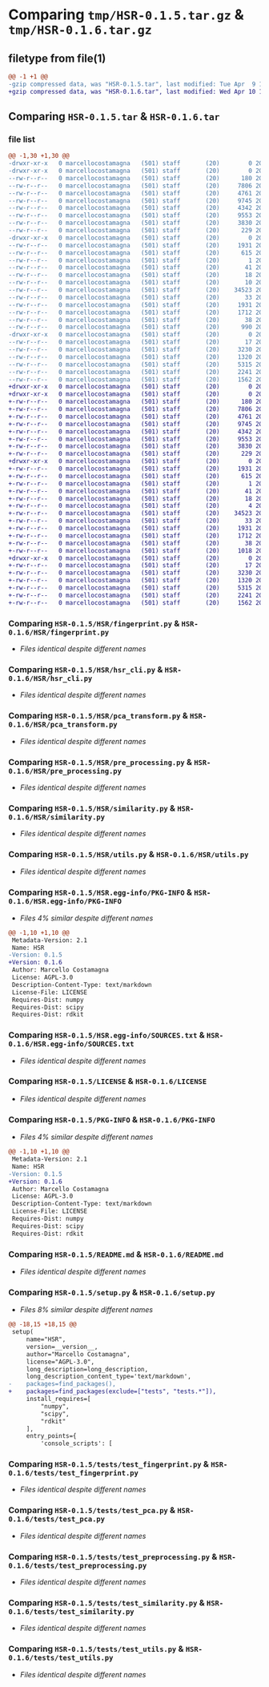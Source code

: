 # Comparing `tmp/HSR-0.1.5.tar.gz` & `tmp/HSR-0.1.6.tar.gz`

## filetype from file(1)

```diff
@@ -1 +1 @@
-gzip compressed data, was "HSR-0.1.5.tar", last modified: Tue Apr  9 12:36:46 2024, max compression
+gzip compressed data, was "HSR-0.1.6.tar", last modified: Wed Apr 10 11:05:15 2024, max compression
```

## Comparing `HSR-0.1.5.tar` & `HSR-0.1.6.tar`

### file list

```diff
@@ -1,30 +1,30 @@
-drwxr-xr-x   0 marcellocostamagna   (501) staff       (20)        0 2024-04-09 12:36:46.459101 HSR-0.1.5/
-drwxr-xr-x   0 marcellocostamagna   (501) staff       (20)        0 2024-04-09 12:36:46.345162 HSR-0.1.5/HSR/
--rw-r--r--   0 marcellocostamagna   (501) staff       (20)      180 2024-02-21 11:44:17.000000 HSR-0.1.5/HSR/__init__.py
--rw-r--r--   0 marcellocostamagna   (501) staff       (20)     7806 2024-02-21 11:44:17.000000 HSR-0.1.5/HSR/fingerprint.py
--rw-r--r--   0 marcellocostamagna   (501) staff       (20)     4761 2024-02-21 11:44:17.000000 HSR-0.1.5/HSR/hsr_cli.py
--rw-r--r--   0 marcellocostamagna   (501) staff       (20)     9745 2024-03-07 09:58:34.000000 HSR-0.1.5/HSR/pca_transform.py
--rw-r--r--   0 marcellocostamagna   (501) staff       (20)     4342 2024-03-07 09:57:05.000000 HSR-0.1.5/HSR/pre_processing.py
--rw-r--r--   0 marcellocostamagna   (501) staff       (20)     9553 2024-03-20 12:00:09.000000 HSR-0.1.5/HSR/similarity.py
--rw-r--r--   0 marcellocostamagna   (501) staff       (20)     3830 2024-02-21 11:44:17.000000 HSR-0.1.5/HSR/utils.py
--rw-r--r--   0 marcellocostamagna   (501) staff       (20)      229 2024-04-09 12:36:17.000000 HSR-0.1.5/HSR/version.py
-drwxr-xr-x   0 marcellocostamagna   (501) staff       (20)        0 2024-04-09 12:36:46.456802 HSR-0.1.5/HSR.egg-info/
--rw-r--r--   0 marcellocostamagna   (501) staff       (20)     1931 2024-04-09 12:36:45.000000 HSR-0.1.5/HSR.egg-info/PKG-INFO
--rw-r--r--   0 marcellocostamagna   (501) staff       (20)      615 2024-04-09 12:36:45.000000 HSR-0.1.5/HSR.egg-info/SOURCES.txt
--rw-r--r--   0 marcellocostamagna   (501) staff       (20)        1 2024-04-09 12:36:45.000000 HSR-0.1.5/HSR.egg-info/dependency_links.txt
--rw-r--r--   0 marcellocostamagna   (501) staff       (20)       41 2024-04-09 12:36:45.000000 HSR-0.1.5/HSR.egg-info/entry_points.txt
--rw-r--r--   0 marcellocostamagna   (501) staff       (20)       18 2024-04-09 12:36:45.000000 HSR-0.1.5/HSR.egg-info/requires.txt
--rw-r--r--   0 marcellocostamagna   (501) staff       (20)       10 2024-04-09 12:36:45.000000 HSR-0.1.5/HSR.egg-info/top_level.txt
--rw-r--r--   0 marcellocostamagna   (501) staff       (20)    34523 2024-02-21 11:44:17.000000 HSR-0.1.5/LICENSE
--rw-r--r--   0 marcellocostamagna   (501) staff       (20)       33 2024-04-09 12:22:09.000000 HSR-0.1.5/MANIFEST.in
--rw-r--r--   0 marcellocostamagna   (501) staff       (20)     1931 2024-04-09 12:36:46.457781 HSR-0.1.5/PKG-INFO
--rw-r--r--   0 marcellocostamagna   (501) staff       (20)     1712 2024-02-28 12:10:43.000000 HSR-0.1.5/README.md
--rw-r--r--   0 marcellocostamagna   (501) staff       (20)       38 2024-04-09 12:36:46.459242 HSR-0.1.5/setup.cfg
--rw-r--r--   0 marcellocostamagna   (501) staff       (20)      990 2024-03-20 12:38:27.000000 HSR-0.1.5/setup.py
-drwxr-xr-x   0 marcellocostamagna   (501) staff       (20)        0 2024-04-09 12:36:46.455278 HSR-0.1.5/tests/
--rw-r--r--   0 marcellocostamagna   (501) staff       (20)       17 2024-03-07 14:03:24.000000 HSR-0.1.5/tests/__init__.py
--rw-r--r--   0 marcellocostamagna   (501) staff       (20)     3230 2024-03-07 14:03:14.000000 HSR-0.1.5/tests/test_fingerprint.py
--rw-r--r--   0 marcellocostamagna   (501) staff       (20)     1320 2024-03-07 14:03:15.000000 HSR-0.1.5/tests/test_pca.py
--rw-r--r--   0 marcellocostamagna   (501) staff       (20)     5315 2024-03-07 14:03:16.000000 HSR-0.1.5/tests/test_preprocessing.py
--rw-r--r--   0 marcellocostamagna   (501) staff       (20)     2241 2024-03-07 14:03:18.000000 HSR-0.1.5/tests/test_similarity.py
--rw-r--r--   0 marcellocostamagna   (501) staff       (20)     1562 2024-03-07 14:03:20.000000 HSR-0.1.5/tests/test_utils.py
+drwxr-xr-x   0 marcellocostamagna   (501) staff       (20)        0 2024-04-10 11:05:15.681684 HSR-0.1.6/
+drwxr-xr-x   0 marcellocostamagna   (501) staff       (20)        0 2024-04-10 11:05:15.668992 HSR-0.1.6/HSR/
+-rw-r--r--   0 marcellocostamagna   (501) staff       (20)      180 2024-02-21 11:44:17.000000 HSR-0.1.6/HSR/__init__.py
+-rw-r--r--   0 marcellocostamagna   (501) staff       (20)     7806 2024-02-21 11:44:17.000000 HSR-0.1.6/HSR/fingerprint.py
+-rw-r--r--   0 marcellocostamagna   (501) staff       (20)     4761 2024-02-21 11:44:17.000000 HSR-0.1.6/HSR/hsr_cli.py
+-rw-r--r--   0 marcellocostamagna   (501) staff       (20)     9745 2024-03-07 09:58:34.000000 HSR-0.1.6/HSR/pca_transform.py
+-rw-r--r--   0 marcellocostamagna   (501) staff       (20)     4342 2024-03-07 09:57:05.000000 HSR-0.1.6/HSR/pre_processing.py
+-rw-r--r--   0 marcellocostamagna   (501) staff       (20)     9553 2024-03-20 12:00:09.000000 HSR-0.1.6/HSR/similarity.py
+-rw-r--r--   0 marcellocostamagna   (501) staff       (20)     3830 2024-02-21 11:44:17.000000 HSR-0.1.6/HSR/utils.py
+-rw-r--r--   0 marcellocostamagna   (501) staff       (20)      229 2024-04-10 11:03:55.000000 HSR-0.1.6/HSR/version.py
+drwxr-xr-x   0 marcellocostamagna   (501) staff       (20)        0 2024-04-10 11:05:15.679479 HSR-0.1.6/HSR.egg-info/
+-rw-r--r--   0 marcellocostamagna   (501) staff       (20)     1931 2024-04-10 11:05:15.000000 HSR-0.1.6/HSR.egg-info/PKG-INFO
+-rw-r--r--   0 marcellocostamagna   (501) staff       (20)      615 2024-04-10 11:05:15.000000 HSR-0.1.6/HSR.egg-info/SOURCES.txt
+-rw-r--r--   0 marcellocostamagna   (501) staff       (20)        1 2024-04-10 11:05:15.000000 HSR-0.1.6/HSR.egg-info/dependency_links.txt
+-rw-r--r--   0 marcellocostamagna   (501) staff       (20)       41 2024-04-10 11:05:15.000000 HSR-0.1.6/HSR.egg-info/entry_points.txt
+-rw-r--r--   0 marcellocostamagna   (501) staff       (20)       18 2024-04-10 11:05:15.000000 HSR-0.1.6/HSR.egg-info/requires.txt
+-rw-r--r--   0 marcellocostamagna   (501) staff       (20)        4 2024-04-10 11:05:15.000000 HSR-0.1.6/HSR.egg-info/top_level.txt
+-rw-r--r--   0 marcellocostamagna   (501) staff       (20)    34523 2024-02-21 11:44:17.000000 HSR-0.1.6/LICENSE
+-rw-r--r--   0 marcellocostamagna   (501) staff       (20)       33 2024-04-09 12:22:09.000000 HSR-0.1.6/MANIFEST.in
+-rw-r--r--   0 marcellocostamagna   (501) staff       (20)     1931 2024-04-10 11:05:15.680677 HSR-0.1.6/PKG-INFO
+-rw-r--r--   0 marcellocostamagna   (501) staff       (20)     1712 2024-02-28 12:10:43.000000 HSR-0.1.6/README.md
+-rw-r--r--   0 marcellocostamagna   (501) staff       (20)       38 2024-04-10 11:05:15.681829 HSR-0.1.6/setup.cfg
+-rw-r--r--   0 marcellocostamagna   (501) staff       (20)     1018 2024-04-10 11:03:44.000000 HSR-0.1.6/setup.py
+drwxr-xr-x   0 marcellocostamagna   (501) staff       (20)        0 2024-04-10 11:05:15.678418 HSR-0.1.6/tests/
+-rw-r--r--   0 marcellocostamagna   (501) staff       (20)       17 2024-03-07 14:03:24.000000 HSR-0.1.6/tests/__init__.py
+-rw-r--r--   0 marcellocostamagna   (501) staff       (20)     3230 2024-03-07 14:03:14.000000 HSR-0.1.6/tests/test_fingerprint.py
+-rw-r--r--   0 marcellocostamagna   (501) staff       (20)     1320 2024-03-07 14:03:15.000000 HSR-0.1.6/tests/test_pca.py
+-rw-r--r--   0 marcellocostamagna   (501) staff       (20)     5315 2024-03-07 14:03:16.000000 HSR-0.1.6/tests/test_preprocessing.py
+-rw-r--r--   0 marcellocostamagna   (501) staff       (20)     2241 2024-03-07 14:03:18.000000 HSR-0.1.6/tests/test_similarity.py
+-rw-r--r--   0 marcellocostamagna   (501) staff       (20)     1562 2024-03-07 14:03:20.000000 HSR-0.1.6/tests/test_utils.py
```

### Comparing `HSR-0.1.5/HSR/fingerprint.py` & `HSR-0.1.6/HSR/fingerprint.py`

 * *Files identical despite different names*

### Comparing `HSR-0.1.5/HSR/hsr_cli.py` & `HSR-0.1.6/HSR/hsr_cli.py`

 * *Files identical despite different names*

### Comparing `HSR-0.1.5/HSR/pca_transform.py` & `HSR-0.1.6/HSR/pca_transform.py`

 * *Files identical despite different names*

### Comparing `HSR-0.1.5/HSR/pre_processing.py` & `HSR-0.1.6/HSR/pre_processing.py`

 * *Files identical despite different names*

### Comparing `HSR-0.1.5/HSR/similarity.py` & `HSR-0.1.6/HSR/similarity.py`

 * *Files identical despite different names*

### Comparing `HSR-0.1.5/HSR/utils.py` & `HSR-0.1.6/HSR/utils.py`

 * *Files identical despite different names*

### Comparing `HSR-0.1.5/HSR.egg-info/PKG-INFO` & `HSR-0.1.6/HSR.egg-info/PKG-INFO`

 * *Files 4% similar despite different names*

```diff
@@ -1,10 +1,10 @@
 Metadata-Version: 2.1
 Name: HSR
-Version: 0.1.5
+Version: 0.1.6
 Author: Marcello Costamagna
 License: AGPL-3.0
 Description-Content-Type: text/markdown
 License-File: LICENSE
 Requires-Dist: numpy
 Requires-Dist: scipy
 Requires-Dist: rdkit
```

### Comparing `HSR-0.1.5/HSR.egg-info/SOURCES.txt` & `HSR-0.1.6/HSR.egg-info/SOURCES.txt`

 * *Files identical despite different names*

### Comparing `HSR-0.1.5/LICENSE` & `HSR-0.1.6/LICENSE`

 * *Files identical despite different names*

### Comparing `HSR-0.1.5/PKG-INFO` & `HSR-0.1.6/PKG-INFO`

 * *Files 4% similar despite different names*

```diff
@@ -1,10 +1,10 @@
 Metadata-Version: 2.1
 Name: HSR
-Version: 0.1.5
+Version: 0.1.6
 Author: Marcello Costamagna
 License: AGPL-3.0
 Description-Content-Type: text/markdown
 License-File: LICENSE
 Requires-Dist: numpy
 Requires-Dist: scipy
 Requires-Dist: rdkit
```

### Comparing `HSR-0.1.5/README.md` & `HSR-0.1.6/README.md`

 * *Files identical despite different names*

### Comparing `HSR-0.1.5/setup.py` & `HSR-0.1.6/setup.py`

 * *Files 8% similar despite different names*

```diff
@@ -18,15 +18,15 @@
 setup(
     name="HSR",
     version=__version__,
     author="Marcello Costamagna", 
     license="AGPL-3.0",
     long_description=long_description,
     long_description_content_type='text/markdown',
-    packages=find_packages(),
+    packages=find_packages(exclude=["tests", "tests.*"]),
     install_requires=[
         "numpy",
         "scipy",
         "rdkit"
     ],
     entry_points={
         'console_scripts': [
```

### Comparing `HSR-0.1.5/tests/test_fingerprint.py` & `HSR-0.1.6/tests/test_fingerprint.py`

 * *Files identical despite different names*

### Comparing `HSR-0.1.5/tests/test_pca.py` & `HSR-0.1.6/tests/test_pca.py`

 * *Files identical despite different names*

### Comparing `HSR-0.1.5/tests/test_preprocessing.py` & `HSR-0.1.6/tests/test_preprocessing.py`

 * *Files identical despite different names*

### Comparing `HSR-0.1.5/tests/test_similarity.py` & `HSR-0.1.6/tests/test_similarity.py`

 * *Files identical despite different names*

### Comparing `HSR-0.1.5/tests/test_utils.py` & `HSR-0.1.6/tests/test_utils.py`

 * *Files identical despite different names*

